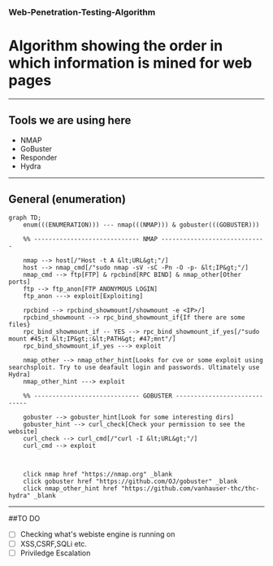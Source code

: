 ### Web-Penetration-Testing-Algorithm
# Algorithm showing the order in which information is mined for web pages

---

## Tools we are using here
- NMAP
- GoBuster
- Responder
- Hydra

---

## General (enumeration)

```mermaid
graph TD;
    enum(((ENUMERATION))) --- nmap(((NMAP))) & gobuster(((GOBUSTER))) 
    
    %% ----------------------------- NMAP -----------------------------
    
    nmap --> host[/"Host -t A &lt;URL&gt;"/] 
    host --> nmap_cmd[/"sudo nmap -sV -sC -Pn -O -p- &lt;IP&gt;"/]
    nmap_cmd --> ftp[FTP] & rpcbind[RPC BIND] & nmap_other[Other ports]
    ftp --> ftp_anon[FTP ANONYMOUS LOGIN]
    ftp_anon ---> exploit[Exploiting]
    
    rpcbind --> rpcbind_showmount[/showmount -e <IP>/]
    rpcbind_showmount --> rpc_bind_showmount_if{If there are some files}
    rpc_bind_showmount_if -- YES --> rpc_bind_showmount_if_yes[/"sudo mount #45;t &lt;IP&gt;:&lt;PATH&gt; #47;mnt"/]
    rpc_bind_showmount_if_yes ---> exploit
    
    nmap_other --> nmap_other_hint[Looks for cve or some exploit using searchsploit. Try to use deafault login and passwords. Ultimately use Hydra]
    nmap_other_hint ---> exploit
    
    %% ----------------------------- GOBUSTER -----------------------------
    
    gobuster --> gobuster_hint[Look for some interesting dirs]
    gobuster_hint --> curl_check[Check your permission to see the website]
    curl_check --> curl_cmd[/"curl -I &lt;URL&gt;"/]
    curl_cmd --> exploit
    
    
    
    click nmap href "https://nmap.org" _blank
    click gobuster href "https://github.com/OJ/gobuster" _blank
    click nmap_other_hint href "https://github.com/vanhauser-thc/thc-hydra" _blank
```

---

##TO DO

-[ ] Checking what's webiste engine is running on
-[ ] XSS,CSRF,SQLi etc.
-[ ] Priviledge Escalation
